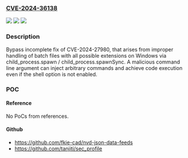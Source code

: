 ### [CVE-2024-36138](https://cve.mitre.org/cgi-bin/cvename.cgi?name=CVE-2024-36138)
![](https://img.shields.io/static/v1?label=Product&message=node&color=blue)
![](https://img.shields.io/static/v1?label=Version&message=18.20.3%3C%3D%2018.20.3%20&color=brighgreen)
![](https://img.shields.io/static/v1?label=Vulnerability&message=n%2Fa&color=brighgreen)

### Description

Bypass incomplete fix of CVE-2024-27980, that arises from improper handling of batch files with all possible extensions on Windows via child_process.spawn / child_process.spawnSync. A malicious command line argument can inject arbitrary commands and achieve code execution even if the shell option is not enabled.

### POC

#### Reference
No PoCs from references.

#### Github
- https://github.com/fkie-cad/nvd-json-data-feeds
- https://github.com/tanjiti/sec_profile

